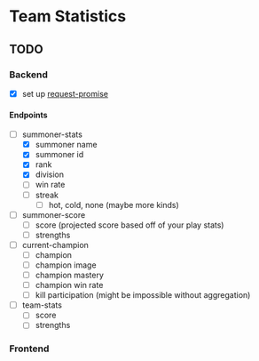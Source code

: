 # Team Statistics

## TODO
### Backend
- [x] set up [request-promise](https://github.com/request/request-promise)
#### Endpoints
- [ ] summoner-stats
    - [x] summoner name
    - [x] summoner id
    - [x] rank
    - [x] division
    - [ ] win rate
    - [ ] streak
        - [ ] hot, cold, none (maybe more kinds)
- [ ] summoner-score
    - [ ] score (projected score based off of your play stats)
    - [ ] strengths 
- [ ] current-champion
    - [ ] champion
    - [ ] champion image
    - [ ] champion mastery
    - [ ] champion win rate
    - [ ] kill participation (might be impossible without aggregation)
- [ ] team-stats
    - [ ] score
    - [ ] strengths

### Frontend
